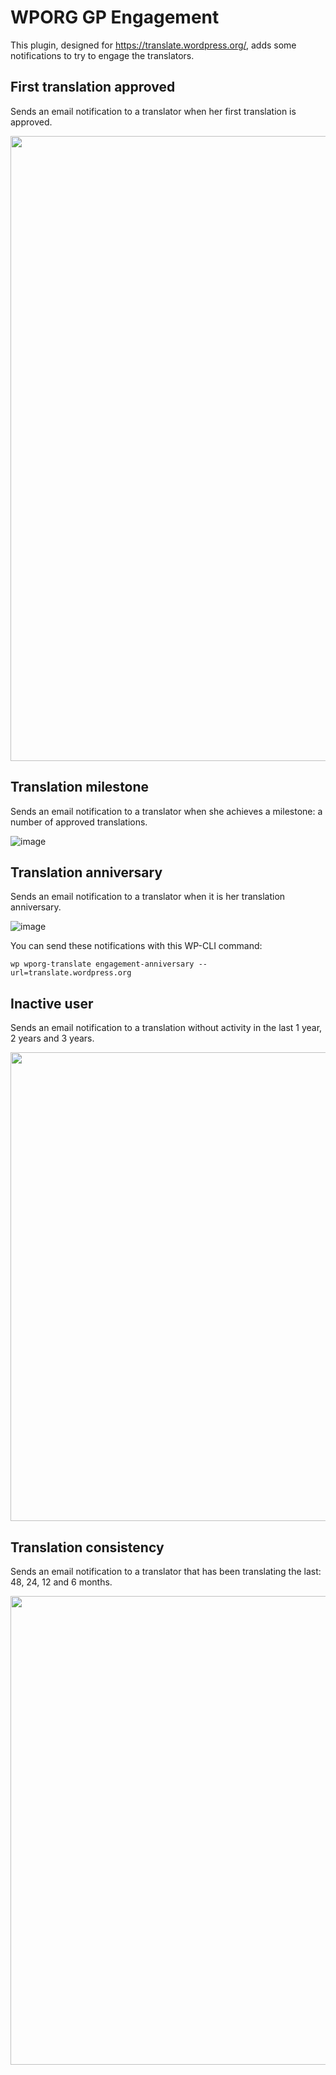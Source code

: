 # WPORG GP Engagement

This plugin, designed for https://translate.wordpress.org/, adds some 
notifications to try to engage the translators.

## First translation approved  

Sends an email notification to a translator when her first translation 
is approved.

<img src="https://github.com/user-attachments/assets/39e5f108-dfc7-40c4-92b6-ffcf80b75dd3" width="1000px">

## Translation milestone

Sends an email notification to a translator when she achieves a milestone:
a number of approved translations.

![image](https://github.com/user-attachments/assets/4ca40c3e-d1eb-4571-8189-695029a2f079)

## Translation anniversary

Sends an email notification to a translator when it is her translation anniversary.

![image](https://github.com/user-attachments/assets/360934aa-0cc4-43a4-97b1-c5ca1f8ac5f3)

You can send these notifications with this WP-CLI command:

```
wp wporg-translate engagement-anniversary --url=translate.wordpress.org
```

## Inactive user

Sends an email notification to a translation without activity in the last 1 year, 2 years and 3 years.

<img src="https://github.com/user-attachments/assets/e6b829f5-a833-4beb-8bc1-426d487f611d" width="750px">

## Translation consistency

Sends an email notification to a translator that has been translating the last: 48, 24, 12 and 6 months.

<img src="https://github.com/user-attachments/assets/ad8a3b6a-0b21-424c-9852-2e305ff28a39" width="750px">
